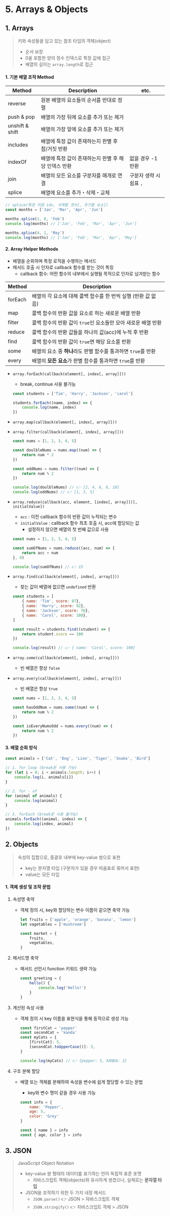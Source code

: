 # 5. Arrays & Objects



## 1. Arrays

> 키와 속성들을 담고 있는 참조 타입의 객체(object)
>
> - 순서 보장
> - 0을 포함한 양의 정수 인덱스로 특정 값에 접근
> - 배열의 길이는 `array.length`로 접근



#### 1. 기본 배열 조작 Method

| Method          | Description                                          | etc.                    |
| --------------- | ---------------------------------------------------- | ----------------------- |
| reverse         | 원본 배열의 요소들의 순서를 반대로 정렬              |                         |
| push & pop      | 배열의 가장 뒤에 요소를 추가 또는 제거               |                         |
| unshift & shift | 배열의 가장 앞에 요소를 추가 또는 제거               |                         |
| includes        | 배열에 특정 값이 존재하는지 판별 후 참/거짓 반환     |                         |
| indexOf         | 배열에 특정 값이 존재하는지 판별 후 해당 인덱스 반환 | 없을 경우 -1 반환       |
| join            | 배열의 모든 요소를 구분자를 매개로 연결              | 구분자 생략 시 쉼표 `,` |
| splice          | 배열에 요소를 추가・삭제・교체                       |                         |

```js
// splice(특정 지점 idx, 삭제할 갯수[, 추가할 요소])
const months = ['Jan', 'Mar', 'Apr', 'Jun']

months.splice(1, 0, 'Feb')
console.log(months) // ['Jan', 'Feb', 'Mar', 'Apr', 'Jun']

months.splice(4, 1, 'May')
console.log(months) // ['Jan', 'Feb', 'Mar', 'Apr', 'May']
```



#### 2. Array Helper Methods

- 배열을 순회하며 특정 로직을 수행하는 메서드
- 메서드 호출 시 인자로 callback 함수를 받는 것이 특징
  - callback 함수: 어떤 함수의 내부에서 실행될 목적으로 인자로 넘겨받는 함수

| Method  | Description                                                  |
| ------- | ------------------------------------------------------------ |
| forEach | 배열의 각 요소에 대해 콜백 함수를 한 번씩 실행 (반환 값 없음) |
| map     | 콜백 함수의 반환 값을 요소로 하는 새로운 배열 반환           |
| filter  | 콜백 함수의 반환 값이 `true`인 요소들만 모아 새로운 배열 반환 |
| reduce  | 콜백 함수의 반환 값들을 하나의 값(acc)에 누적 후 반환        |
| find    | 콜백 함수의 반환 값이 `true`면 해당 요소를 반환              |
| some    | 배열의 요소 중 **하나**라도 판별 함수를 통과하면 `true`를 반환 |
| every   | 배열의 **모든 요소**가 판별 함수를 통과하면 `true`를 반환    |

- `array.forEach(callback(element[, index[, array]]))`

  - break, continue 사용 불가능

  ```javascript
  const students = ['Tim', 'Harry', 'Jackson', 'carol']
  
  students.forEach((name, index) => {
      console.log(name, index)
  })
  ```

  

- `array.map(callback(element[, index[, array]]))`

- `array.filter(callback(element[, index[, array]]))`

  ```javascript
  const nums = [1, 2, 3, 4, 5]
  
  const doulbleNums = nums.map((num) => {
      return num * 2
  })
  
  const oddNums = nums.filter((num) => {
      return num % 2
  })
  
  console.log(doulbleNums) // 👉 [2, 4, 6, 8, 10]
  console.log(oddNums) // 👉 [1, 3, 5]
  ```



- `array.reduce(callback(acc, element, [index[, array]])[, initialValue])`

  - `acc` : 이전 callback 함수의 반환 값이 누적되는 변수
  - `initialValue` : callback 함수 최초 호출 시, acc에 할당되는 값
    - 설정하지 않으면 배열의 첫 번째 값으로 사용

  ```javascript
  const nums = [1, 2, 3, 4, 5]
  
  const sumOfNums = nums.reduce((acc, num) => {
      return acc + num
  }, 0)
  
  console.log(sumOfNums) // 👉 15
  ```

  

- `array.find(callback(element[, index[, array]]))`

  - 찾는 값이 배열에 없으면 `undefined` 반환

  ```javascript
  const students = [
      { name: 'Tim', score: 87}, 
      { name: 'Harry', score: 92},
      { name: 'Jackson', score: 76},
      { name: 'Carol', score: 100},
  ]
  
  const result = students.find((student) => {
      return student.score == 100
  })
  
  console.log(result) // 👉 { name: 'Carol', score: 100}
  ```

  

- `array.some(callback(element[, index[, array]]))`

  - 빈 배열은 항상 `false`

- `array.every(callback(element[, index[, array]]))`

  - 빈 배열은 항상 `true`

  ```javascript
  const nums = [1, 2, 3, 4, 5]
  
  const hasOddNum = nums.some((num) => {
      return num % 2
  })
  
  const isEveryNumsOdd = nums.every((num) => {
      return num % 2
  })
  ```

  

#### 3. 배열 순회 방식

```javascript
const animals = ['Cat', 'Dog', 'Lion', 'Tiger', 'Snake', 'Bird']

// 1. for loop (break문 사용 가능)
for (let i = 0; i < animals.length; i++) {
    console.log(i, animals[i])
}

// 2. for - of
for (animal of animals) {
    console.log(animal)
}

// 3. forEach (break문 사용 불가능)
animals.forEach((animal, index) => {
    console.log(index, animal)
})
```



## 2. Objects

> 속성의 집합으로, 중괄호 내부에 key-value 쌍으로 표현 
>
> - key는 문자열 타입 (구분자가 있을 경우 따옴표로 묶어서 표현)
> - value는 모든 타입



 #### 1. 객체 생성 및 조작 문법

1. 속성명 축약

   - 객체 정의 시, key와 할당하는 변수 이름이 같으면 축약 가능

     ```javascript
     let fruits = ['apple', 'orange', 'banana', 'lemon']
     let vagetables = ['mushroom']
     
     const market = {
         fruits,
         vegetables,
     }
     ```

     

2. 메서드명 축약

   - 메서드 선언시 function 키워드 생략 가능

     ```javascript
     const greeting = {
         hello() {
             console.log('Hello!')
         }
     }
     ```

     

3. 계산된 속성 사용

   - 객체 정의 시 key 이름을 표현식을 통해 동적으로 생성 가능

     ```javascript
     const firstCat = 'pepper'
     const secondCat = 'kanda'
     const myCats = {
         [firstCat]: 5,
         [secondCat.toUpperCase()]: 3,
     }
     
     console.log(myCats) // 👉 {pepper: 5, KANDA: 3}
     ```

     

4. 구조 분해 할당

   - 배열 또는 객체를 분해하여 속성을 변수에 쉽게 할당할 수 있는 문법

     - key와 변수 명이 같을 경우 사용 가능

     ```javascript
     const info = {
         name: 'Pepper',
         age: 5, 
         color: 'Grey'
     }
     
     const { name } = info
     const { age, color } = info
     ```



## 3. JSON

> JavaScript Object Notation
>
> - key-value 쌍 형태의 데이터를 표기하는 언어 독립적 표준 포맷
>   - 자바스크립트 객체(objects)와 유사하게 생겼으나, 실제로는 **문자열 타입**
> - JSON을 조작하기 위한 두 가지 내장 메서드
>   - `JSON.parse()` 👉 JSON > 자바스크립트 객체
>   - `JSON.stringify()` 👉 자바스크입트 객체 > JSON

